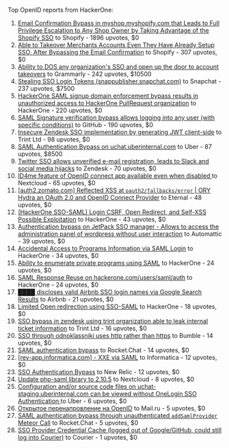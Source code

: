 Top OpenID reports from HackerOne:

1. [Email Confirmation Bypass in myshop.myshopify.com that Leads to Full Privilege Escalation to Any Shop Owner by Taking Advantage of the Shopify SSO](https://hackerone.com/reports/791775) to Shopify - 1896 upvotes, $0
2. [Able to Takeover Merchants Accounts Even They Have Already Setup SSO, After Bypassing the Email Confirmation](https://hackerone.com/reports/796956) to Shopify - 307 upvotes, $0
3. [Ability to DOS any organization's SSO and open up the door to account takeovers](https://hackerone.com/reports/976603) to Grammarly - 242 upvotes, $10500
4. [Stealing SSO Login Tokens (snappublisher.snapchat.com)](https://hackerone.com/reports/265943) to Snapchat - 237 upvotes, $7500
5. [HackerOne SAML signup domain enforcement bypass results in unauthorized access to HackerOne PullRequest organization](https://hackerone.com/reports/2101076) to HackerOne - 220 upvotes, $0
6. [SAML Signature verification bypass allows logging into any user (with specific conditions)](https://hackerone.com/reports/2579939) to GitHub - 190 upvotes, $0
7. [Insecure Zendesk SSO implementation by generating JWT client-side](https://hackerone.com/reports/638635) to Trint Ltd - 98 upvotes, $0
8. [SAML Authentication Bypass on uchat.uberinternal.com](https://hackerone.com/reports/223014) to Uber - 87 upvotes, $8500
9. [Twitter SSO allows unverified e-mail registration, leads to Slack and social media hijacks](https://hackerone.com/reports/235139) to Zendesk - 70 upvotes, $0
10. [ID4me feature of OpenID connect app available even when disabled ](https://hackerone.com/reports/2376929) to Nextcloud - 65 upvotes, $0
11. [[auth2.zomato.com] Reflected XSS at `oauth2/fallbacks/error` | ORY Hydra an OAuth 2.0 and OpenID Connect Provider](https://hackerone.com/reports/456333) to Eternal - 48 upvotes, $0
12. [(HackerOne SSO-SAML) Login CSRF, Open Redirect, and Self-XSS Possible Exploitation](https://hackerone.com/reports/171398) to HackerOne - 43 upvotes, $0
13. [Authentication bypass on JetPack SSO manager - Allows to access the administration panel of wordpress without user interaction](https://hackerone.com/reports/2037902) to Automattic - 39 upvotes, $0
14. [Accidental Access to Programs Information via SAML Login](https://hackerone.com/reports/438306) to HackerOne - 34 upvotes, $0
15. [Ability to enumerate private programs using SAML](https://hackerone.com/reports/167828) to HackerOne - 24 upvotes, $0
16. [SAML Response Reuse on hackerone.com/users/saml/auth](https://hackerone.com/reports/888930) to HackerOne - 24 upvotes, $0
17. [████ discloses valid Airbnb SSO login names via Google Search Results](https://hackerone.com/reports/161659) to Airbnb - 21 upvotes, $0
18. [Limited Open redirection using SSO-SAML](https://hackerone.com/reports/178345) to HackerOne - 18 upvotes, $0
19. [SSO bypass in zendesk using trint organization able to leak internal ticket information](https://hackerone.com/reports/734936) to Trint Ltd - 16 upvotes, $0
20. [SSO through odnoklassniki uses http rather than https](https://hackerone.com/reports/703759) to Bumble - 14 upvotes, $0
21. [SAML authentication bypass](https://hackerone.com/reports/812064) to Rocket.Chat - 14 upvotes, $0
22. [[rev-app.informatica.com] - XXE via SAML](https://hackerone.com/reports/106865) to Informatica - 12 upvotes, $0
23. [SSO Authentication Bypass](https://hackerone.com/reports/168108) to New Relic - 12 upvotes, $0
24. [Update php-saml library to 2.10.5](https://hackerone.com/reports/213789) to Nextcloud - 8 upvotes, $0
25. [Configuration and/or source code files on uchat-staging.uberinternal.com can be viewed without OneLogin SSO Authentication ](https://hackerone.com/reports/298990) to Uber - 6 upvotes, $0
26. [Открытое перенапровление на OpenID](https://hackerone.com/reports/241484) to Mail.ru - 5 upvotes, $0
27. [SAML authentication bypass through unauthenticated `addSamlProvider` Meteor Call](https://hackerone.com/reports/1049375) to Rocket.Chat - 5 upvotes, $0
28. [SSO Provider Credential Cache (logged out of Google/GitHub, could still log into Courier)](https://hackerone.com/reports/880730) to Courier - 1 upvotes, $0

